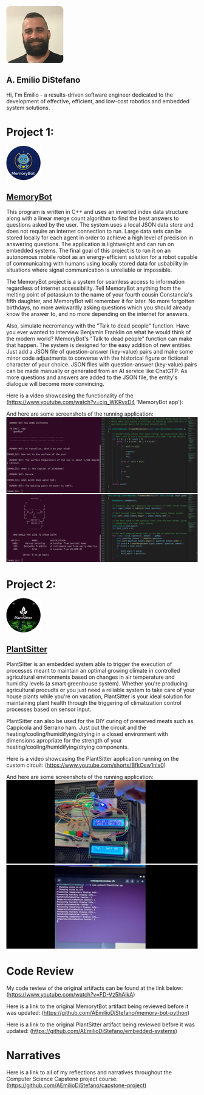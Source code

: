 ![host-and-port](images/emilio-picture.png)

## A. Emilio DiStefano

Hi, I'm Emilio - a results-driven software engineer dedicated to the development of effective, efficient, and low-cost robotics and embedded system solutions.

# Project 1: 
![host-and-port](images/MemoryBot-logo.png)
## [MemoryBot](https://github.com/AEmilioDiStefano/MemoryBot)

This program is written in C++ and uses an inverted index data structure along with a linear merge count algorithm to find the best answers to questions asked by the user.  The system uses a local JSON data store and does not require an internet connection to run.  Large data sets can be stored locally for each agent in order to achieve a high level of precision in answering questions.  The application is lightweight and can run on embedded systems.  The final goal of this project is to run it on an autonomous mobile robot as an energy-efficient solution for a robot capable of communicaitng with humans using locally stored data for usbability in situations where signal communication is unreliable or impossible. 

The MemoryBot project is a system for seamless access to information regardless of internet accessibility.  Tell MemoryBot anything from the melting point of potassium to the name of your fourth cousin Constancia's fifth daughter, and MemoryBot will remember it for later.  No more forgotten birthdays, no more awkwardly asking questions which you should already know the answer to, and no more depending on the internet for answers. 

Also, simulate necromancy with the "Talk to dead people" function.  Have you ever wanted to interview Benjamin Franklin on what he would think of the modern world?  MemoryBot's "Talk to dead people" function can make that happen.  The system is designed for the easy addition of new entities.  Just add a JSON file of question-answer (key-value) pairs and make some minor code adjustments to converse with the historical figure or fictional character of your choice.  JSON files with question-answer (key-value) pairs can be made manually or generated from an AI service like ChatGTP.  As more questions and answers are added to the JSON file, the entity's dialogue will become more convincing.

Here is a video showcasing the functionality of the (https://www.youtube.com/watch?v=cjq_WKRvxD4 'MemoryBot app'):

And here are some screenshots of the running application:
![host-and-port](images/MemoryBot-screenshot-1.png)
![host-and-port](images/MemoryBot-screenshot-2.png)



# Project 2: 
![host-and-port](images/PlantSitter-logo.png)
## [PlantSitter](https://github.com/AEmilioDiStefano/PlantSitter)

PlantSitter is an embedded system able to trigger the execution of processes meant to maintain an optimal growing climate in controlled agricultural environments based on changes in air temperature and humidity levels (a smart greenhouse system).  Whether you're producing agricultural procudts or you just need a reliable system to take care of your house plants while you're on vacation, PlantSitter is your ideal solution for maintaining plant health through the triggering of climatization control processes based on sensor input.

PlantSitter can also be used for the DIY curing of preserved meats such as Cappicola and Serrano ham.  Just put the circuit and the heating/cooling/humidifying/drying in a closed environment with dimensions apropriate for the strength of your heating/cooling/humidifying/drying components.

Here is a video showcasing the PlantSitter application running on the custom circuit:
(https://www.youtube.com/shorts/BfkOsw1nlx0) 

And here are some screenshots of the running application:
![host-and-port](images/PlantSitter-screenshot-1.png)
![host-and-port](images/PlantSitter-screenshot-2.png)



# Code Review
My code review of the original artifacts can be found at the link below: 
(https://www.youtube.com/watch?v=FD-Vz5hAikA)

Here is a link to the original MemorytBot artifact being reviewed before it was updated:
(https://github.com/AEmilioDiStefano/memory-bot-python) 

Here is a link to the original PlantSitter artifact being reviewed before it was updated: 
(https://github.com/AEmilioDiStefano/embedded-systems)

# Narratives 
Here is a link to all of my reflections and narratives throughout the Computer Science Capstone project course: 
(https://github.com/AEmilioDiStefano/capstone-project)
